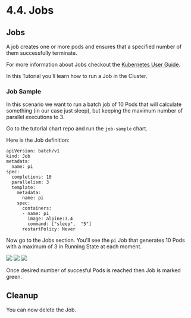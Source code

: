 # 4.4. Jobs

## Jobs

A job creates one or more pods and ensures that a specified number of them successfully terminate.

For more information about Jobs checkout the [Kubernetes User Guide](http://kubernetes.io/docs/user-guide/jobs/).

In this Tutorial you'll learn how to run a Job in the Cluster.

### Job Sample

In this scenario we want to run a batch job of 10 Pods that will calculate something \(in our case just sleep\), but keeping the maximum number of parallel executions to 3.

Go to the tutorial chart repo and run the `job-sample` chart.

Here is the Job definition:

```text
apiVersion: batch/v1
kind: Job
metadata:
  name: pi
spec:
  completions: 10
  parallelism: 3
  template:
    metadata:
      name: pi
    spec:
      containers:
      - name: pi
        image: alpine:3.4
        command: ["sleep",  "5"]
      restartPolicy: Never
```

Now go to the Jobs section. You'll see the `pi` Job that generates 10 Pods with a maximum of 3 in Running State at each moment.

![](https://github.com/harbur/kubernetic/tree/f5b45f12ac821d41c1888e4c922f0fe1516e0ca5/assets/job1.png) ![](https://github.com/harbur/kubernetic/tree/f5b45f12ac821d41c1888e4c922f0fe1516e0ca5/assets/job2.png) ![](https://github.com/harbur/kubernetic/tree/f5b45f12ac821d41c1888e4c922f0fe1516e0ca5/assets/job3.png)

Once desired number of succesful Pods is reached then Job is marked green.

## Cleanup

You can now delete the Job.


